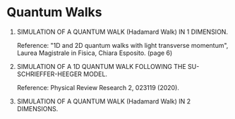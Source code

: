 # Quantum Walks

1. SIMULATION OF A QUANTUM WALK (Hadamard Walk) IN 1 DIMENSION. 

   Reference: "1D and 2D quantum walks with light transverse momentum", Laurea Magistrale in Fisica, Chiara Esposito. (page 6)
   
   
2. SIMULATION OF A 1D QUANTUM WALK FOLLOWING THE SU-SCHRIEFFER-HEEGER MODEL.

   Reference: Physical Review Research 2, 023119 (2020).


3. SIMULATION OF A QUANTUM WALK (Hadamard Walk) IN 2 DIMENSIONS. 
